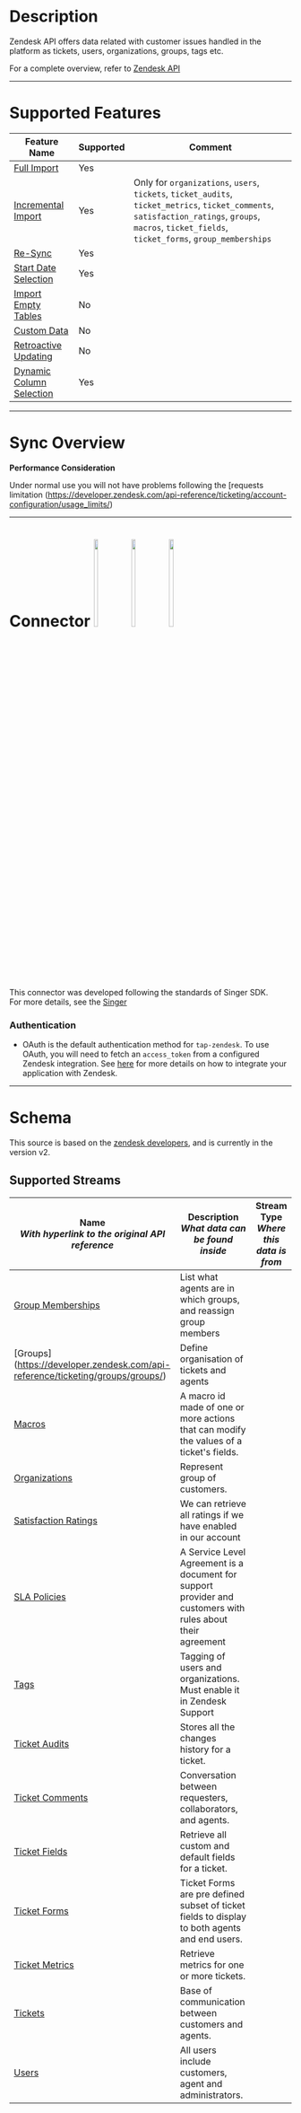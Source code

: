 # Description

Zendesk API offers data related with customer issues handled in the platform as tickets, users, organizations, groups, tags etc.

For a complete overview, refer to [Zendesk API](https://developer.zendesk.com/api-reference/)

***



# Supported Features

| **Feature Name**                                                                                                                                                                            | **Supported** | **Comment** |
| ------------------------------------------------------------------------------------------------------------------------------------------------------------------------------------------- | ------------- | ----------- |
| [Full Import](https://docs.y42.com/docs/features#full-import)                                                                                                                               | Yes           |             |
| [Incremental Import](https://docs.y42.com/docs/features#partial-import)                                                                                                                         | Yes           | Only for   `organizations`, `users`, `tickets`, `ticket_audits`, `ticket_metrics`, `ticket_comments`, `satisfaction_ratings`, `groups`, `macros`, `ticket_fields`, `ticket_forms`, `group_memberships`|
| [Re-Sync](https://docs.y42.com/docs/features#re-sync)                                                                                                                                       | Yes           |             |
| [Start Date Selection](https://docs.y42.com/docs/features#start-date-selection)                                                                                                             | Yes           |             |
| [Import Empty Tables](https://docs.y42.com/docs/features#import-empty-table)                                                                                                                | No            |             |
| [Custom Data](https://docs.y42.com/docs/features#custom-data)                                                                                                                               | No            |             |
| [Retroactive Updating](https://docs.y42.com/docs/features#retroactive-updating)                                                                                                             | No            |             |
| [Dynamic Column Selection](https://docs.y42.com/docs/features#dynamic-column-selection)                                                                                                     | Yes           |             |

***



# Sync Overview

**Performance Consideration**

Under normal use you will not have problems following the \[requests limitation (<https://developer.zendesk.com/api-reference/ticketing/account-configuration/usage_limits/>)

***



# Connector <img src="https://svgshare.com/i/jCQ.svg" width=12% height=20%  />  <img src="https://svgshare.com/i/jDa.svg" width=12% height=20% /> <img src="https://svgshare.com/i/jAT.svg" width=12% height=20% />

This connector was developed following the standards of Singer SDK.  
For more details, see the [Singer](https://github.com/singer-io/getting-started)

### Authentication

- OAuth is the default authentication method for `tap-zendesk`. To use OAuth, you will need to fetch an `access_token` from a configured Zendesk integration. See [here](https://support.zendesk.com/hc/en-us/articles/203663836) for more details on how to integrate your application with Zendesk.


---

# Schema

This source is based on the [zendesk developers](https://developer.zendesk.com/documentation/ticketing/getting-started/zendesk-api-quick-start/), and is currently in the version v2.

## Supported Streams

| **Name**<br>*With hyperlink to the original API reference* | **Description**<br>*What data can be found inside* | **Stream Type** <br>*Where this data is from*|
| --- | --- | --- | 
| [Group Memberships](https://developer.zendesk.com/api-reference/ticketing/groups/group_memberships/) |  List what agents are in which groups, and reassign group members  |  | 
| [Groups] (https://developer.zendesk.com/api-reference/ticketing/groups/groups/)| Define organisation of tickets and agents |  |
| [Macros](https://developer.zendesk.com/api-reference/ticketing/business-rules/macros/) | A macro id made of one or more actions that can modify the values of a ticket's fields. |  |
| [Organizations](https://developer.zendesk.com/api-reference/ticketing/organizations/organizations/) | Represent group of customers. |  |
| [Satisfaction Ratings](https://developer.zendesk.com/api-reference/ticketing/ticket-management/satisfaction_ratings/) | We can retrieve all ratings if we have enabled in our account |  |
| [SLA Policies](https://developer.zendesk.com/api-reference/ticketing/business-rules/sla_policies/) | A Service Level Agreement is a document for support provider and customers with rules about their  agreement|  |
| [Tags](https://developer.zendesk.com/api-reference/ticketing/ticket-management/tags/) | Tagging of users and organizations. Must enable it in Zendesk Support|  |
| [Ticket Audits](https://developer.zendesk.com/api-reference/ticketing/tickets/ticket_audits/) | Stores all the changes history for a ticket. |  |
| [Ticket Comments](https://developer.zendesk.com/api-reference/ticketing/tickets/ticket_comments/) | Conversation between requesters, collaborators, and agents. |  |
| [Ticket Fields](https://developer.zendesk.com/api-reference/ticketing/tickets/ticket_fields/) | Retrieve all custom and default fields for a ticket. |  |
| [Ticket Forms](https://developer.zendesk.com/api-reference/ticketing/tickets/ticket_forms/) | Ticket Forms are pre defined subset of ticket fields to display to both agents and end users. |  |
| [Ticket Metrics](https://developer.zendesk.com/api-reference/ticketing/tickets/ticket_metrics/) | Retrieve metrics for one or more tickets. |  |
| [Tickets](https://developer.zendesk.com/api-reference/ticketing/tickets/tickets/) | Base of communication between customers and agents. |  |
| [Users](https://developer.zendesk.com/api-reference/ticketing/users/users/) | All users include customers, agent and administrators. |  |

 

